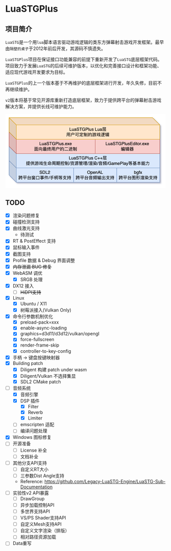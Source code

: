 # LuaSTGPlus

## 项目简介

`LuaSTG`是一个用`lua`脚本语言驱动游戏逻辑的类东方弹幕射击游戏开发框架。最早由`隔壁的桌子`于2012年前后开发，其源码不慎遗失。

`LuaSTGPlus`项目在保证接口功能兼容的前提下重新开发了`LuaSTG`底层框架代码。项目致力于发展`LuaSTG`的后续可维护版本，以优化和完善接口设计和框架功能、适应现代游戏开发要求为目标。

`LuaSTGPlus`的上一个版本基于不再维护的底层框架进行开发，年久失修，目前不再继续维护。

`v2`版本将基于常见开源库重新打造底层框架，致力于提供跨平台的弹幕射击游戏解决方案，并提供长线可维护能力。

![架构图](doc/assets/README_1.png)

## TODO
- [x] 渲染问题修复
- [x] 碰撞检测支持
- [x] 曲线激光支持
    - 待测试
- [x] RT & PostEffect 支持
- [x] 鼠标输入事件
- [x] 截图支持
- [x] Profile 数据 & Debug 界面调整
- [x] ~~内存泄漏 BUG 修复~~
- [x] WebASM 调优
  - [x] SRGB 处理
- [x] DX12 接入
  - [ ] ~~HiDPI支持~~
- [x] Linux
  - [x] Ubuntu / X11
  - [x] 树莓派接入(Vulkan Only)
- [x] 命令行参数机制优化
  - [x] preload-pack=xxx
  - [x] enable-async-loading
  - [x] graphics=d3d11/d3d12/vulkan/opengl
  - [x] force-fullscreen
  - [x] render-frame-skip
  - [x] controller-to-key-config
- [x] 手柄 -> 键盘按键映射器
- [x] Building patch
  - [x] Diligent 构建 patch under wasm
  - [x] Diligent/Vulkan 不选择集显
  - [x] SDL2 CMake patch
- [ ] 音频系统
  - [x] 音频引擎
  - [x] DSP 插件
    - [x] Filter
    - [x] Reverb
    - [x] Limiter
  - [ ] emscripten 适配
  - [ ] 编译问题处理
- [x] Windows 图标修复
- [ ] 开源准备
  - [ ] License 补全
  - [ ] 文档补全
- [ ] 其他分支API支持
  - [ ] 自定义RT大小
  - [ ] 三参数Dist Angle支持
  - Reference: https://github.com/Legacy-LuaSTG-Engine/LuaSTG-Sub-Documentation
- [ ] 实验性v2 API暴露
    - [ ] DrawGroup
    - [ ] 异步加载控制API
    - [ ] 多世界支持API
    - [ ] VS/PS Shader支持API
    - [ ] 自定义Mesh支持API
    - [ ] 自定义文字渲染（排版）
    - [ ] 相对路径资源加载
- [ ] Data重写

